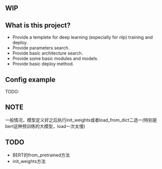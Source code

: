 ## WIP

## What is this project?

* Provide a templete for deep learning (especially for nlp) training and deploy.
* Provide parameters search.
* Provide basic architecture search.
* Provide some basic modules and models.
* Provide basic deploy method.

## Config example


TODO:



## NOTE

一般情况，模型定义好之后执行init_weights或者load_from_dict二选一(特别是bert这种预训练的大模型，load一次太慢)


## TODO

* BERT的from_pretrained方法
* init_weights方法
